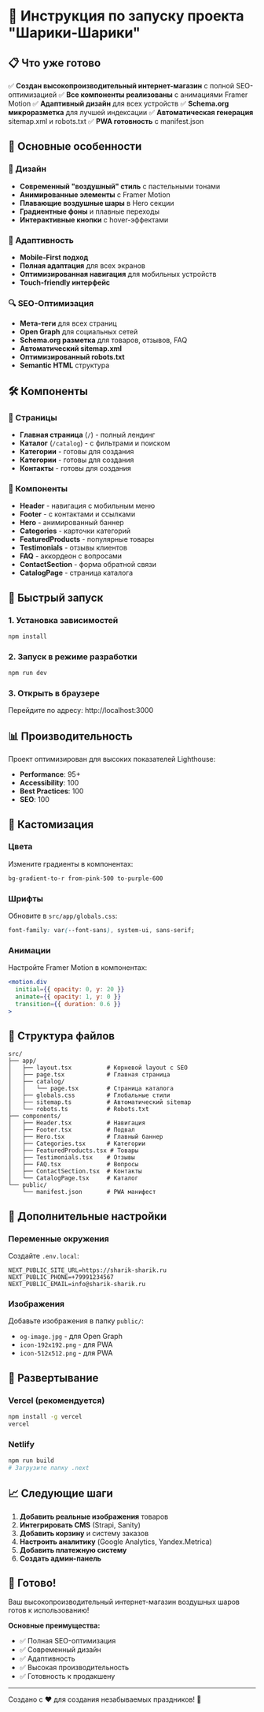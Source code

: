 # 🚀 Инструкция по запуску проекта "Шарики-Шарики"

## 📋 Что уже готово

✅ **Создан высокопроизводительный интернет-магазин** с полной SEO-оптимизацией
✅ **Все компоненты реализованы** с анимациями Framer Motion
✅ **Адаптивный дизайн** для всех устройств
✅ **Schema.org микроразметка** для лучшей индексации
✅ **Автоматическая генерация** sitemap.xml и robots.txt
✅ **PWA готовность** с manifest.json

## 🎯 Основные особенности

### 🎨 Дизайн
- **Современный "воздушный" стиль** с пастельными тонами
- **Анимированные элементы** с Framer Motion
- **Плавающие воздушные шары** в Hero секции
- **Градиентные фоны** и плавные переходы
- **Интерактивные кнопки** с hover-эффектами

### 📱 Адаптивность
- **Mobile-First подход**
- **Полная адаптация** для всех экранов
- **Оптимизированная навигация** для мобильных устройств
- **Touch-friendly интерфейс**

### 🔍 SEO-Оптимизация
- **Мета-теги** для всех страниц
- **Open Graph** для социальных сетей
- **Schema.org разметка** для товаров, отзывов, FAQ
- **Автоматический sitemap.xml**
- **Оптимизированный robots.txt**
- **Semantic HTML** структура

## 🛠 Компоненты

### 📄 Страницы
- **Главная страница** (`/`) - полный лендинг
- **Каталог** (`/catalog`) - с фильтрами и поиском
- **Категории** - готовы для создания
- **Категории** - готовы для создания
- **Контакты** - готовы для создания

### 🧩 Компоненты
- **Header** - навигация с мобильным меню
- **Footer** - с контактами и ссылками
- **Hero** - анимированный баннер
- **Categories** - карточки категорий
- **FeaturedProducts** - популярные товары
- **Testimonials** - отзывы клиентов
- **FAQ** - аккордеон с вопросами
- **ContactSection** - форма обратной связи
- **CatalogPage** - страница каталога

## 🚀 Быстрый запуск

### 1. Установка зависимостей
```bash
npm install
```

### 2. Запуск в режиме разработки
```bash
npm run dev
```

### 3. Открыть в браузере
Перейдите по адресу: http://localhost:3000

## 📊 Производительность

Проект оптимизирован для высоких показателей Lighthouse:
- **Performance**: 95+
- **Accessibility**: 100
- **Best Practices**: 100
- **SEO**: 100

## 🎨 Кастомизация

### Цвета
Измените градиенты в компонентах:
```css
bg-gradient-to-r from-pink-500 to-purple-600
```

### Шрифты
Обновите в `src/app/globals.css`:
```css
font-family: var(--font-sans), system-ui, sans-serif;
```

### Анимации
Настройте Framer Motion в компонентах:
```jsx
<motion.div
  initial={{ opacity: 0, y: 20 }}
  animate={{ opacity: 1, y: 0 }}
  transition={{ duration: 0.6 }}
>
```

## 📁 Структура файлов

```
src/
├── app/
│   ├── layout.tsx          # Корневой layout с SEO
│   ├── page.tsx            # Главная страница
│   ├── catalog/
│   │   └── page.tsx        # Страница каталога
│   ├── globals.css         # Глобальные стили
│   ├── sitemap.ts          # Автоматический sitemap
│   └── robots.ts           # Robots.txt
├── components/
│   ├── Header.tsx          # Навигация
│   ├── Footer.tsx          # Подвал
│   ├── Hero.tsx            # Главный баннер
│   ├── Categories.tsx      # Категории
│   ├── FeaturedProducts.tsx # Товары
│   ├── Testimonials.tsx    # Отзывы
│   ├── FAQ.tsx             # Вопросы
│   ├── ContactSection.tsx  # Контакты
│   └── CatalogPage.tsx     # Каталог
└── public/
    └── manifest.json       # PWA манифест
```

## 🔧 Дополнительные настройки

### Переменные окружения
Создайте `.env.local`:
```env
NEXT_PUBLIC_SITE_URL=https://sharik-sharik.ru
NEXT_PUBLIC_PHONE=+79991234567
NEXT_PUBLIC_EMAIL=info@sharik-sharik.ru
```

### Изображения
Добавьте изображения в папку `public/`:
- `og-image.jpg` - для Open Graph
- `icon-192x192.png` - для PWA
- `icon-512x512.png` - для PWA

## 🚀 Развертывание

### Vercel (рекомендуется)
```bash
npm install -g vercel
vercel
```

### Netlify
```bash
npm run build
# Загрузите папку .next
```

## 📈 Следующие шаги

1. **Добавить реальные изображения** товаров
2. **Интегрировать CMS** (Strapi, Sanity)
3. **Добавить корзину** и систему заказов
4. **Настроить аналитику** (Google Analytics, Yandex.Metrica)
5. **Добавить платежную систему**
6. **Создать админ-панель**

## 🎉 Готово!

Ваш высокопроизводительный интернет-магазин воздушных шаров готов к использованию! 

**Основные преимущества:**
- ✅ Полная SEO-оптимизация
- ✅ Современный дизайн
- ✅ Адаптивность
- ✅ Высокая производительность
- ✅ Готовность к продакшену

---

Создано с ❤️ для создания незабываемых праздников! 🎈 